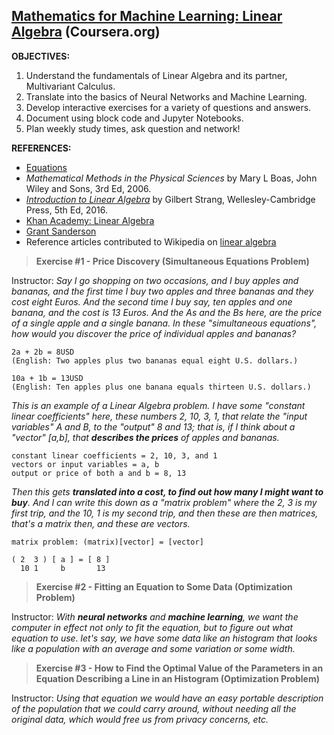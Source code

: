<!-- ## https://www.markdownguide.org/ -->
<!-- ## https://www.markdownguide.org/extended-syntax/ -->
<!-- ## https://github.github.com/gfm/ -->

## [Mathematics for Machine Learning: Linear Algebra](https://www.coursera.org/learn/linear-algebra-machine-learning) (Coursera.org)

**OBJECTIVES:**
1. Understand the fundamentals of Linear Algebra and its partner, Multivariant Calculus.
2. Translate into the basics of Neural Networks and Machine Learning.
3. Develop interactive exercises for a variety of questions and answers.
4. Document using block code and Jupyter Notebooks.
5. Plan weekly study times, ask question and network!

**REFERENCES:**
- [Equations](https://www.coursera.org/learn/linear-algebra-machine-learning/resources/WPKgo)
- *Mathematical Methods in the Physical Sciences* by Mary L Boas, John Wiley and Sons, 3rd Ed, 2006. 
- *[Introduction to Linear Algebra](http://math.mit.edu/~gs/linearalgebra/)* by Gilbert Strang, Wellesley-Cambridge Press, 5th Ed, 2016.
- [Khan Academy: Linear Algebra](https://www.khanacademy.org/math/linear-algebra)
- [Grant Sanderson](http://www.3blue1brown.com)
- Reference articles contributed to Wikipedia on [linear algebra](https://en.wikipedia.org/wiki/Linear_algebra)

>**Exercise #1 - Price Discovery (Simultaneous Equations Problem)**

Instructor: *Say I go shopping on two occasions, and I buy apples and bananas, and the first time I buy two apples and three bananas and they cost eight Euros. And the second time I buy say, ten apples and one banana, and the cost is 13 Euros. And the As and the Bs here, are the price of a single apple and a single banana. In these "simultaneous equations", how would you discover the price of individual apples and bananas?*

```
2a + 2b = 8USD
(English: Two apples plus two bananas equal eight U.S. dollars.)

10a + 1b = 13USD
(English: Ten apples plus one banana equals thirteen U.S. dollars.)
```

*This is an example of a Linear Algebra problem. I have some "constant linear coefficients" here, these numbers 2, 10, 3, 1, that relate the "input variables" A and B, to the "output" 8 and 13; that is, if I think about a "vector" [a,b], that **describes the prices** of apples and bananas.*

```
constant linear coefficients = 2, 10, 3, and 1
vectors or input variables = a, b
output or price of both a and b = 8, 13
```

*Then this gets **translated into a cost, to find out how many I might want to buy**. And I can write this down as a "matrix problem" where the 2, 3 is my first trip, and the 10, 1 is my second trip, and then these are then matrices, that's a matrix then, and these are vectors.* 

```
matrix problem: (matrix)[vector] = [vector]

( 2  3 ) [ a ] = [ 8 ]
  10 1     b       13 
```

>**Exercise #2 - Fitting an Equation to Some Data (Optimization Problem)**

Instructor: *With **neural networks** and **machine learning**, we want the computer in effect not only to fit the equation, but to figure out what equation to use. let's say, we have some data like an histogram that looks like a population with an average and some variation or some width.*

>**Exercise #3 - How to Find the Optimal Value of the Parameters in an Equation Describing a Line in an Histogram (Optimization Problem)**

Instructor: *Using that equation we would have an easy portable description of the population that we could carry around, without needing all the original data, which would free us from privacy concerns, etc.*
